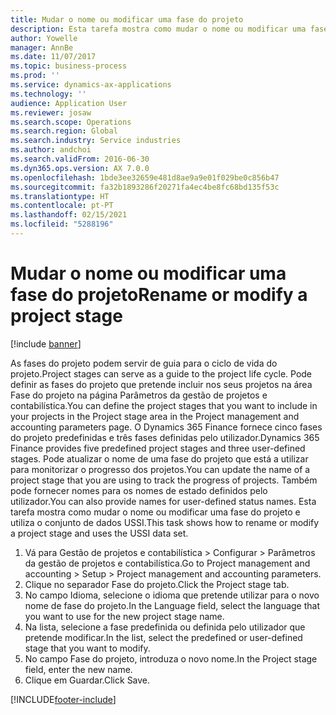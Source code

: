 ```yaml
---
title: Mudar o nome ou modificar uma fase do projeto
description: Esta tarefa mostra como mudar o nome ou modificar uma fase do projeto.
author: Yowelle
manager: AnnBe
ms.date: 11/07/2017
ms.topic: business-process
ms.prod: ''
ms.service: dynamics-ax-applications
ms.technology: ''
audience: Application User
ms.reviewer: josaw
ms.search.scope: Operations
ms.search.region: Global
ms.search.industry: Service industries
ms.author: andchoi
ms.search.validFrom: 2016-06-30
ms.dyn365.ops.version: AX 7.0.0
ms.openlocfilehash: 1bde3ee32659e481d8ae9a9e01f029be0c856b47
ms.sourcegitcommit: fa32b1893286f20271fa4ec4be8fc68bd135f53c
ms.translationtype: HT
ms.contentlocale: pt-PT
ms.lasthandoff: 02/15/2021
ms.locfileid: "5288196"
---
```

# <a name="rename-or-modify-a-project-stage"></a><span data-ttu-id="334ac-103">Mudar o nome ou modificar uma fase do projeto</span><span class="sxs-lookup"><span data-stu-id="334ac-103">Rename or modify a project stage</span></span>

[!include [banner](../../includes/banner.md)]

<span data-ttu-id="334ac-104">As fases do projeto podem servir de guia para o ciclo de vida do projeto.</span><span class="sxs-lookup"><span data-stu-id="334ac-104">Project stages can serve as a guide to the project life cycle.</span></span> <span data-ttu-id="334ac-105">Pode definir as fases do projeto que pretende incluir nos seus projetos na área Fase do projeto na página Parâmetros da gestão de projetos e contabilística.</span><span class="sxs-lookup"><span data-stu-id="334ac-105">You can define the project stages that you want to include in your projects in the Project stage area in the Project management and accounting parameters page.</span></span> <span data-ttu-id="334ac-106">O Dynamics 365 Finance fornece cinco fases do projeto predefinidas e três fases definidas pelo utilizador.</span><span class="sxs-lookup"><span data-stu-id="334ac-106">Dynamics 365 Finance provides five predefined project stages and three user-defined stages.</span></span> <span data-ttu-id="334ac-107">Pode atualizar o nome de uma fase do projeto que está a utilizar para monitorizar o progresso dos projetos.</span><span class="sxs-lookup"><span data-stu-id="334ac-107">You can update the name of a project stage that you are using to track the progress of projects.</span></span> <span data-ttu-id="334ac-108">Também pode fornecer nomes para os nomes de estado definidos pelo utilizador.</span><span class="sxs-lookup"><span data-stu-id="334ac-108">You can also provide names for user-defined status names.</span></span> <span data-ttu-id="334ac-109">Esta tarefa mostra como mudar o nome ou modificar uma fase do projeto e utiliza o conjunto de dados USSI.</span><span class="sxs-lookup"><span data-stu-id="334ac-109">This task shows how to rename or modify a project stage and uses the USSI data set.</span></span>

1. <span data-ttu-id="334ac-110">Vá para Gestão de projetos e contabilística > Configurar > Parâmetros da gestão de projetos e contabilística.</span><span class="sxs-lookup"><span data-stu-id="334ac-110">Go to Project management and accounting > Setup > Project management and accounting parameters.</span></span>
2. <span data-ttu-id="334ac-111">Clique no separador Fase do projeto.</span><span class="sxs-lookup"><span data-stu-id="334ac-111">Click the Project stage tab.</span></span>
3. <span data-ttu-id="334ac-112">No campo Idioma, selecione o idioma que pretende utilizar para o novo nome de fase do projeto.</span><span class="sxs-lookup"><span data-stu-id="334ac-112">In the Language field, select the language that you want to use for the new project stage name.</span></span>
4. <span data-ttu-id="334ac-113">Na lista, selecione a fase predefinida ou definida pelo utilizador que pretende modificar.</span><span class="sxs-lookup"><span data-stu-id="334ac-113">In the list, select the predefined or user-defined stage that you want to modify.</span></span> 
5. <span data-ttu-id="334ac-114">No campo Fase do projeto, introduza o novo nome.</span><span class="sxs-lookup"><span data-stu-id="334ac-114">In the Project stage field, enter the new name.</span></span>
6. <span data-ttu-id="334ac-115">Clique em Guardar.</span><span class="sxs-lookup"><span data-stu-id="334ac-115">Click Save.</span></span>


[!INCLUDE[footer-include](../../includes/footer-banner.md)]